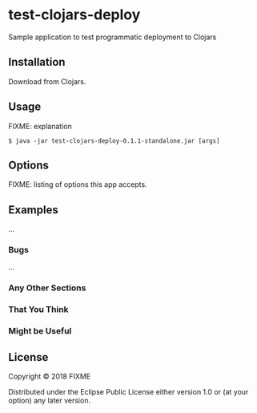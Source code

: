 # test-clojars-deploy

Sample application to test programmatic deployment to Clojars

## Installation

Download from Clojars.

## Usage

FIXME: explanation

    $ java -jar test-clojars-deploy-0.1.1-standalone.jar [args]

## Options

FIXME: listing of options this app accepts.

## Examples

...

### Bugs

...

### Any Other Sections
### That You Think
### Might be Useful

## License

Copyright © 2018 FIXME

Distributed under the Eclipse Public License either version 1.0 or (at
your option) any later version.
